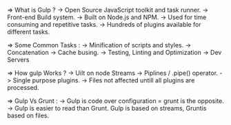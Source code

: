 => What is Gulp ?
    -> Open Source JavaScript toolkit and task runner.
    -> Front-end Build system.
    -> Built on Node.js and NPM.
    -> Used for time consuming and repetitive tasks.
    -> Hundreds of plugins available for different tasks.

=> Some Common Tasks :
    -> Minification of scripts and styles.
    -> Concatenation
    -> Cache busing.
    -> Testing, Linting and Optimization
    -> Dev Servers

=> How gulp Works ? 
    -> Uilt on node Streams
    -> Piplines / .pipe() operator.
    -> Single purpose plugins.
    -> Files not affected untill all plugins are processed.

=> Gulp Vs Grunt :
    -> Gulp is code over configuration = grunt is the opposite.
    -> Gulp is easier to read than Grunt.
    Gulp is based on streams, Gruntis based on files. 

